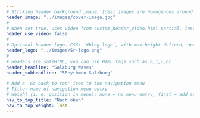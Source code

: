 ```yaml
---
# Striking header background image, Ideal images are homogenous around the centre and contrasting to the text. Non-ideal images can use `title_guard`
header_image: "../images/cover-image.jpg"
#
# When set true, uses video from custom_header_video.html partial, instead of header_image
header_use_video: false
#
# Optional header logo. CSS: `#blog-logo`, with max-height defined, optimize to prevent scaling
header_logo: "../images/5r-logo.png"
#
# Headers are safeHTML, you can use HTML tags such as b,i,u,br
header_headline: "Salzburg Waves"
header_subheadline: "5Rhythmen Salzburg"

# Add a 'Go back to top' item to the navigation menu
# Title: name of navigation menu entry
# Weight (i. e. position in menu): none = no menu entry, first = add as first entry, last = ad as last entry
nav_to_top_title: "Nach oben"
nav_to_top_weight: last
---
```

